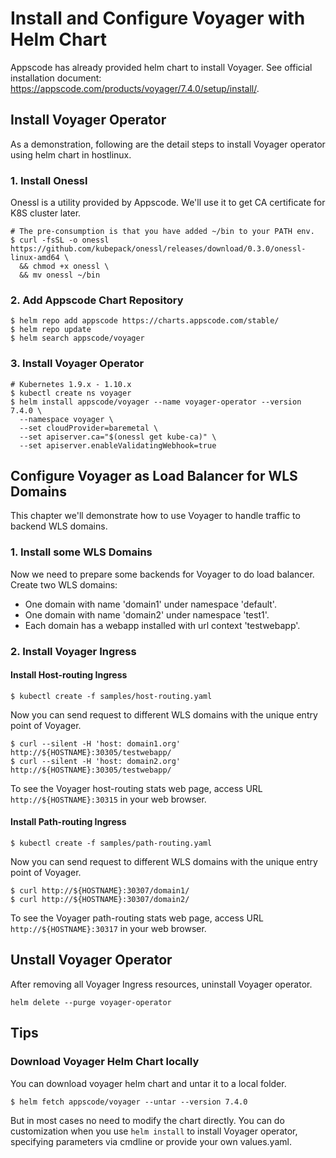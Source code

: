 # Install and Configure Voyager with Helm Chart
Appscode has already provided helm chart to install Voyager. See official installation document: https://appscode.com/products/voyager/7.4.0/setup/install/.

## Install Voyager Operator
As a demonstration, following are the detail steps to install Voyager operator using helm chart in hostlinux.

### 1. Install Onessl
Onessl is a utility provided by Appscode. We'll use it to get CA certificate for K8S cluster later.
```
# The pre-consumption is that you have added ~/bin to your PATH env.
$ curl -fsSL -o onessl https://github.com/kubepack/onessl/releases/download/0.3.0/onessl-linux-amd64 \
  && chmod +x onessl \
  && mv onessl ~/bin
```

### 2. Add Appscode Chart Repository
```
$ helm repo add appscode https://charts.appscode.com/stable/
$ helm repo update
$ helm search appscode/voyager
```

### 3. Install Voyager Operator
```
# Kubernetes 1.9.x - 1.10.x
$ kubectl create ns voyager
$ helm install appscode/voyager --name voyager-operator --version 7.4.0 \
  --namespace voyager \
  --set cloudProvider=baremetal \
  --set apiserver.ca="$(onessl get kube-ca)" \
  --set apiserver.enableValidatingWebhook=true
```

## Configure Voyager as Load Balancer for WLS Domains
This chapter we'll demonstrate how to use Voyager to handle traffic to backend WLS domains.

### 1. Install some WLS Domains
Now we need to prepare some backends for Voyager to do load balancer. 
Create two WLS domains: 
- One domain with name 'domain1' under namespace 'default'.
- One domain with name 'domain2' under namespace 'test1'.
- Each domain has a webapp installed with url context 'testwebapp'.

### 2. Install Voyager Ingress
#### Install Host-routing Ingress
```
$ kubectl create -f samples/host-routing.yaml
```
Now you can send request to different WLS domains with the unique entry point of Voyager.
```
$ curl --silent -H 'host: domain1.org' http://${HOSTNAME}:30305/testwebapp/
$ curl --silent -H 'host: domain2.org' http://${HOSTNAME}:30305/testwebapp/
```
To see the Voyager host-routing stats web page, access URL `http://${HOSTNAME}:30315` in your web browser.

#### Install Path-routing Ingress
```
$ kubectl create -f samples/path-routing.yaml
```
Now you can send request to different WLS domains with the unique entry point of Voyager.
```
$ curl http://${HOSTNAME}:30307/domain1/
$ curl http://${HOSTNAME}:30307/domain2/
```
To see the Voyager path-routing stats web page, access URL `http://${HOSTNAME}:30317` in your web browser.

## Unstall Voyager Operator
After removing all Voyager Ingress resources, uninstall Voyager operator.
```
helm delete --purge voyager-operator
```

## Tips
### Download Voyager Helm Chart locally
You can download voyager helm chart and untar it to a local folder.
```
$ helm fetch appscode/voyager --untar --version 7.4.0
```
 But in most cases no need to modify the chart directly. You can do customization when you use `helm install` to install Voyager operator, specifying parameters via cmdline or provide your own values.yaml.

